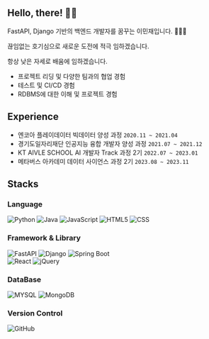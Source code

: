 ## Hello, there! 🖐🏻

FastAPI, Django 기반의 백엔드 개발자를 꿈꾸는 이민재입니다. 🙋🏻‍♂️

끊임없는 호기심으로 새로운 도전에 적극 임하겠습니다.

항상 낮은 자세로 배움에 임하겠습니다.

- 프로젝트 리딩 및 다양한 팀과의 협업 경험
- 테스트 및 CI/CD 경험
- RDBMS에 대한 이해 및 프로젝트 경험

## Experience

- 엔코아 플레이데이터 빅데이터 양성 과정 `2020.11 ~ 2021.04`
- 경기도일자리재단 인공지능 융합 개발자 양성 과정 `2021.07 ~ 2021.12`
- KT AIVLE SCHOOL AI 개발자 Track 과정 2기 `2022.07 ~ 2023.01`
- 메타버스 아카데미 데이터 사이언스 과정 2기 `2023.08 ~ 2023.11`

## Stacks

### Language

![Python](https://img.shields.io/badge/python-007396?style=for-the-badge&logo=python&logoColor=fff)
![Java](https://img.shields.io/badge/Java-%23ED8B00.svg?style=for-the-badge&logo=openjdk&logoColor=fff)
![JavaScript](https://img.shields.io/badge/javascript-%23323330.svg?style=for-the-badge&logo=javascript&logoColor=%23F7DF1E)
![HTML5](https://img.shields.io/badge/html5-E34F26?style=for-the-badge&logo=html5&logoColor=white)
![CSS](https://img.shields.io/badge/css-1572B6?style=for-the-badge&logo=css3&logoColor=white)

### Framework & Library

![FastAPI](https://img.shields.io/badge/FastAPI-005571?style=for-the-badge&logo=fastapi)
![Django](https://img.shields.io/badge/Django-005571?style=for-the-badge&logo=django)
![Spring Boot](https://img.shields.io/badge/Spring%20Boot-6DB33F?style=for-the-badge&logo=springboot&logoColor=fff)
<br>
![React](https://img.shields.io/badge/react-61DAFB?style=for-the-badge&logo=react&logoColor=black)
![jQuery](https://img.shields.io/badge/jquery-0769AD?style=for-the-badge&logo=jquery&logoColor=white)

### DataBase

![MYSQL](https://img.shields.io/badge/mysql-4479A1?style=for-the-badge&logo=mysql&logoColor=white)
![MongoDB](https://img.shields.io/badge/mongodb-005571?style=for-the-badge&logo=mongodb)

### Version Control

![GitHub](https://img.shields.io/badge/github-181717?style=for-the-badge&logo=github&logoColor=white)

</td><td valign="top" width="33%">
